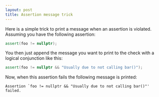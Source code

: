 ```yaml
---
layout: post 
title: Assertion message trick 
---
```


Here is a simple trick to print a message when an assertion is violated. Assuming you have the following assertion:

```c++
assert(foo != nullptr);
```

You then just append the message you want to print to the check with a logical conjunction like this: 

```c++
assert(foo != nullptr && "Usually due to not calling bar()");
```

Now, when this assertion fails the following message is printed:

```
Assertion `foo != nullptr && "Usually due to not calling bar()"' failed.
```
